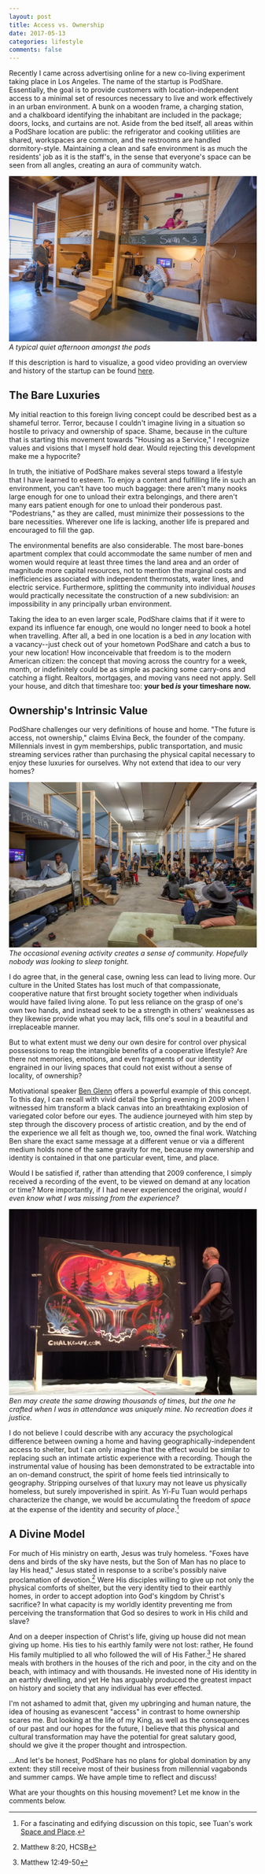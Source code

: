 ```yaml
---
layout: post
title: Access vs. Ownership
date: 2017-05-13
categories: lifestyle
comments: false
---
```

Recently I came across advertising online for a new co-living experiment taking
place in Los Angeles. The name of the startup is PodShare. Essentially, the goal
is to provide customers with location-independent access to a minimal set of
resources necessary to live and work effectively in an urban environment. A bunk
on a wooden frame, a charging station, and a chalkboard identifying the
inhabitant are included in the package; doors, locks, and curtains are not.
Aside from the bed itself, all areas within a PodShare location are public: the
refrigerator and cooking utilities are shared, workspaces are common, and the
restrooms are handled dormitory-style. Maintaining a clean and safe environment
is as much the residents' job as it is the staff's, in the sense that everyone's
space can be seen from all angles, creating an aura of community watch.

![PodShare bunk beds](/assets/images/2017/05/access-vs-ownership/clean-pods.jpg)
_A typical quiet afternoon amongst the pods_

If this description is hard to visualize, a good video providing an overview and
history of the startup can be found
[here](https://www.youtube.com/watch?v=H_ILu-R-Nz8).

## The Bare Luxuries

My initial reaction to this foreign living concept could be described best as a
shameful terror. Terror, because I couldn't imagine living in a situation so
hostile to privacy and ownership of space. Shame, because in the culture that is
starting this movement towards "Housing as a Service," I recognize values and
visions that I myself hold dear. Would rejecting this development make me a
hypocrite?

In truth, the initiative of PodShare makes several steps toward a lifestyle that
I have learned to esteem. To enjoy a content and fulfilling life in such an
environment, you can't have too much baggage: there aren't many nooks large
enough for one to unload their extra belongings, and there aren't many ears
patient enough for one to unload their ponderous past. "Podestrians," as they
are called, must minimize their possessions to the bare necessities. Wherever
one life is lacking, another life is prepared and encouraged to fill the gap.

The environmental benefits are also considerable. The most bare-bones apartment
complex that could accommodate the same number of men and women would require at
least three times the land area and an order of magnitude more capital
resources, not to mention the marginal costs and inefficiencies associated with
independent thermostats, water lines, and electric service. Furthermore,
splitting the community into individual _houses_ would practically necessitate
the construction of a new subdivision: an impossibility in any principally urban
environment.

Taking the idea to an even larger scale, PodShare claims that if it were to
expand its influence far enough, one would no longer need to book a hotel when
travelling. After all, a bed in one location is a bed in _any_ location with a
vacancy--just check out of your hometown PodShare and catch a bus to your new
location! How inconceivable that freedom is to the modern American citizen: the
concept that moving across the country for a week, month, or indefinitely could
be as simple as packing some carry-ons and catching a flight. Realtors,
mortgages, and moving vans need not apply. Sell your house, and ditch that
timeshare too: **your bed *is* your timeshare now.**

## Ownership's Intrinsic Value

PodShare challenges our very definitions of house and home. "The future is
access, not ownership," claims Elvina Beck, the founder of the company.
Millennials invest in gym memberships, public transportation, and music
streaming services rather than purchasing the physical capital necessary to
enjoy these luxuries for ourselves. Why not extend that idea to our very homes?

![Elvina Beck](/assets/images/2017/05/access-vs-ownership/community.jpg)
_The occasional evening activity creates a sense of community. Hopefully nobody
was looking to sleep tonight._

I do agree that, in the general case, owning less can lead to living more. Our
culture in the United States has lost much of that compassionate, cooperative
nature that first brought society together when individuals would have failed
living alone. To put less reliance on the grasp of one's own two hands, and
instead seek to be a strength in others' weaknesses as they likewise provide
what you may lack, fills one's soul in a beautiful and irreplaceable manner.

But to what extent must we deny our own desire for control over physical
possessions to reap the intangible benefits of a cooperative lifestyle? Are
there not memories, emotions, and even fragments of our identity engrained in
our living spaces that could not exist without a sense of locality, of
ownership?

Motivational speaker [Ben Glenn](http://www.simplybenglenn.com/) offers a
powerful example of this concept. To this day, I can recall with vivid detail
the Spring evening in 2009 when I witnessed him transform a black canvas into an
breathtaking explosion of variegated color before our eyes. The audience
journeyed with him step by step through the discovery process of artistic
creation, and by the end of the experience we all felt as though we, too, owned
the final work. Watching Ben share the exact same message at a different venue
or via a different medium holds none of the same gravity for me, because my
ownership and identity is contained in that one particular event, time, and
place.

Would I be satisfied if, rather than attending that 2009 conference, I simply
received a recording of the event, to be viewed on demand at any location or
time? More importantly, if I had never experienced the original, _would I even
know what I was missing from the experience?_

![Ben Glenn](/assets/images/2017/05/access-vs-ownership/ben-glenn.jpg)
_Ben may create the same drawing thousands of times, but the one he crafted when
I was in attendance was uniquely mine. No recreation does it justice._

I do not believe I could describe with any accuracy the psychological difference
between owning a home and having geographically-independent access to shelter,
but I can only imagine that the effect would be similar to replacing such an
intimate artistic experience with a recording. Though the instrumental value of
housing has been demonstrated to be extractable into an on-demand construct, the
spirit of home feels tied intrinsically to geography. Stripping ourselves of
that luxury may not leave us physically homeless, but surely impoverished in
spirit. As Yi-Fu Tuan would perhaps characterize the change, we would be
accumulating the freedom of _space_ at the expense of the identity and security of
_place_.[^1]

## A Divine Model

For much of His ministry on earth, Jesus was truly homeless. "Foxes have dens
and birds of the sky have nests, but the Son of Man has no place to lay His
head," Jesus stated in response to a scribe's possibly naive proclamation of
devotion.[^2] Were His disciples willing to give up not only the physical comforts
of shelter, but the very identity tied to their earthly homes, in order to
accept adoption into God's kingdom by Christ's sacrifice? In what capacity is my
worldly identity preventing me from perceiving the transformation that God so
desires to work in His child and slave?

And on a deeper inspection of Christ's life, giving up house did not mean giving
up home. His ties to his earthly family were not lost: rather, He found His
family multiplied to all who followed the will of His Father.[^3] He shared
meals with brothers in the houses of the rich and poor, in the city and on the
beach, with intimacy and with thousands. He invested none of His identity in an
earthly dwelling, and yet He has arguably produced the greatest impact on
history and society that any individual has ever effected.

I'm not ashamed to admit that, given my upbringing and human nature, the idea of
housing as evanescent "access" in contrast to home ownership scares me. But
looking at the life of my King, as well as the consequences of our past and our
hopes for the future, I believe that this physical and cultural transformation
may have the potential for great salutary good, should we give it the proper
thought and introspection.

...And let's be honest, PodShare has no plans for global domination by any
extent: they still receive most of their business from millennial vagabonds and
summer camps. We have ample time to reflect and discuss!

What are your thoughts on this housing movement? Let me know in the comments
below.

[^1]: For a fascinating and edifying discussion on this topic, see Tuan's work
    [Space and Place](
    https://www.upress.umn.edu/book-division/books/space-and-place).

[^2]: Matthew 8:20, HCSB

[^3]: Matthew 12:49-50
